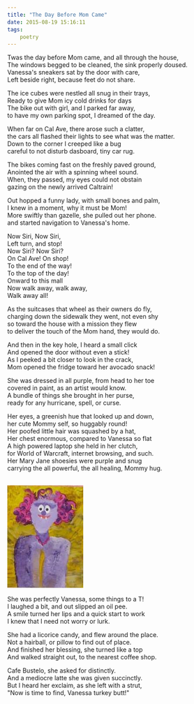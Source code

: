 ```yaml
---
title: "The Day Before Mom Came"
date: 2015-08-19 15:16:11
tags:
    poetry
---
```


Twas the day before Mom came, and all through the house,<br>
The windows begged to be cleaned, the sink properly doused.<br>
Vanessa's sneakers sat by the door with care,<br>
Left beside right, because feet do not share.<br>

The ice cubes were nestled all snug in their trays,<br>
Ready to give Mom icy cold drinks for days<br>
The bike out with girl, and I parked far away,<br>
to have my own parking spot, I dreamed of the day.<br>

When far on Cal Ave, there arose such a clatter,<br>
the cars all flashed their lights to see what was the matter.<br>
Down to the corner I creeped like a bug<br>
careful to not disturb dasboard, tiny car rug.<br>

The bikes coming fast on the freshly paved ground,<br>
Anointed the air with a spinning wheel sound.<br>
When, they passed, my eyes could not obstain<br>
gazing on the newly arrived Caltrain!<br>

Out hopped a funny lady, with small bones and palm, <br>
I knew in a moment, why it must be Mom!<br>
More swiftly than gazelle, she pulled out her phone.<br>
and started navigation to Vanessa's home.<br>

Now Siri, Now Siri,<br>
Left turn, and stop!<br>
Now Siri? Now Siri?<br>
On Cal Ave! On shop!<br>
To the end of the way! <br>
To the top of the day!<br>
Onward to this mall<br>
Now walk away, walk away,<br>
Walk away all!<br>

As the suitcases that wheel as their owners do fly,<br>
charging down the sidewalk they went, not even shy<br>
so toward the house with a mission they flew<br>
to deliver the touch of the Mom hand, they would do.<br>

And then in the key hole, I heard a small click<br>
And opened the door without even a stick!<br>
As I peeked a bit closer to look in the crack,<br>
Mom opened the fridge toward her avocado snack!<br>

She was dressed in all purple, from head to her toe<br>
covered in paint, as an artist would know.<br>
A bundle of things she brought in her purse,<br>
ready for any hurricane, spell, or curse.<br>

Her eyes, a greenish hue that looked up and down,<br>
her cute Mommy self, so huggably round!<br>
Her poofed little hair was squashed by a hat,<br>
Her chest enormous, compared to Vanessa so flat<br>
A high powered laptop she held in her clutch,<br>
for World of Warcraft, internet browsing, and such.<br>
Her Mary Jane shoesies were purple and snug<br>
carrying the all powerful, the all healing, Mommy hug.<br>

<br>
<img src="/assets/images/posts/mom-came/mom.jpg">
<br>

She was perfectly Vanessa, some things to a T!<br>
I laughed a bit, and out slipped an oil pee.<br>
A smile turned her lips and a quick start to work<br>
I knew that I need not worry or lurk.<br>

She had a licorice candy, and flew around the place.<br>
Not a hairball, or pillow to find out of place.<br>
And finished her blessing, she turned like a top<br>
And walked straight out, to the nearest coffee shop.<br>

Cafe Bustelo, she asked for distinctly.<br>
And a mediocre latte she was given succinctly.<br>
But I heard her exclaim, as she left with a strut,<br>
"Now is time to find, Vanessa turkey butt!"<br>
